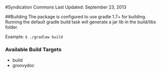 #Syndication Commons
Last Updated: September 23, 2013

##Building
The package is configured to use gradle 1.7+ for building. Running the default gradle build task will generate a jar lib in the build/libs folder.

Example:
`$ ./gradlew build`

### Available Build Targets
* build
* groovydoc

